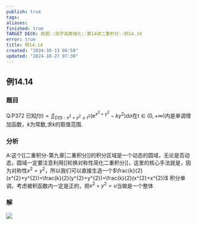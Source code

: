 ```yaml
---
publish: true
tags: 
aliases: 
finished: true
TARGET DECK: 刷题::张宇高数强化::第14讲二重积分::例14.14
error: true
title: 例14.14
created: "2024-10-13 06:58"
updated: "2024-10-27 07:30"
---
```

## 例14.14
### 题目
Q:P372 已知$f( t) = {\iint }_{D( t) : {x}^{2} + {y}^{2} \leq {t}^{2}}( {{\mathrm{e}}^{{x}^{2} + {y}^{2}} - k{y}^{2}}) \mathrm{d}\sigma$在$t \in ( {0, + \infty })$内是单调增加函数，$k$为常数,求$k$的取值范围.
### 分析
A:这个[[二重积分-第九章|二重积分]]的积分区域是一个动态的圆域，无论是否动态，圆域一定要注意利用[[轮换对称性简化二重积分]]，这里的核心手法就是，因为对称性$x^{2}=y^{2}$，所以我们可以直接生造一个$\frac{k}{2}(x^{2}+y^{2})=\frac{k}{2}(y^{2}+y^{2})=\frac{k}{2}(x^{2}+x^{2})$
积分单调，考虑被积函数内一定是正的，把$x^{2}+y^{2}=u$当做是一个整体
### 解
![](https://img.hwenyi.tech/202410271528006.webp)


